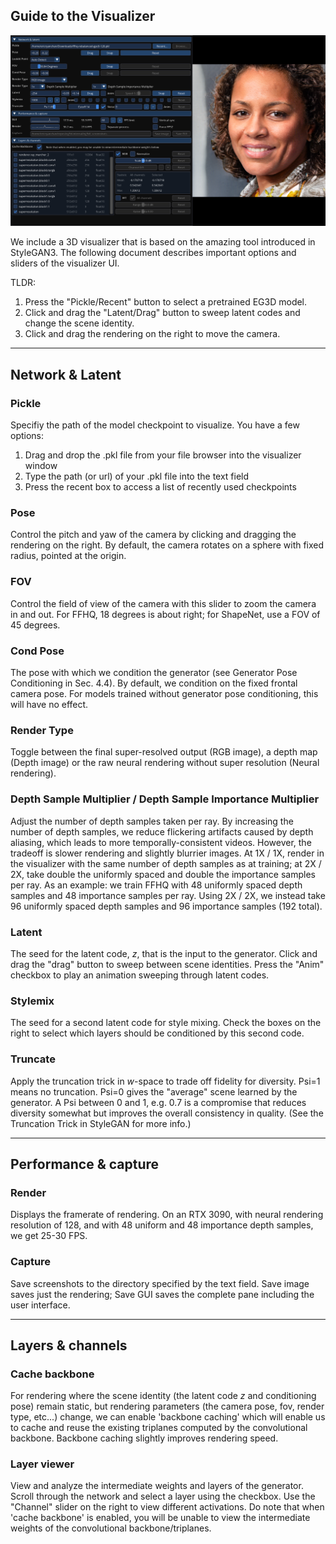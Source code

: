 ## Guide to the Visualizer

![Visualizer](./visualizer.png)

We include a 3D visualizer that is based on the amazing tool introduced in StyleGAN3. The following document describes important options and sliders of the visualizer UI.

TLDR:
1. Press the "Pickle/Recent" button to select a pretrained EG3D model.
2. Click and drag the "Latent/Drag" button to sweep latent codes and change the scene identity.
3. Click and drag the rendering on the right to move the camera.

---

## Network & Latent

### Pickle
Specifiy the path of the model checkpoint to visualize. You have a few options:
1. Drag and drop the .pkl file from your file browser into the visualizer window
1. Type the path (or url) of your .pkl file into the text field
1. Press the recent box to access a list of recently used checkpoints

### Pose
Control the pitch and yaw of the camera by clicking and dragging the rendering on the right. By default, the camera rotates on a sphere with fixed radius, pointed at the origin.

### FOV
Control the field of view of the camera with this slider to zoom the camera in and out. For FFHQ, 18 degrees is about right; for ShapeNet, use a FOV of 45 degrees.

### Cond Pose
The pose with which we condition the generator (see Generator Pose Conditioning in Sec. 4.4). By default, we condition on the fixed frontal camera pose. For models trained without generator pose conditioning, this will have no effect.

### Render Type
Toggle between the final super-resolved output (RGB image), a depth map (Depth image) or the raw neural rendering without super resolution (Neural rendering).

### Depth Sample Multiplier / Depth Sample Importance Multiplier
Adjust the number of depth samples taken per ray. By increasing the number of depth samples, we reduce flickering artifacts caused by depth aliasing, which leads to more temporally-consistent videos. However, the tradeoff is slower rendering and slightly blurrier images. At 1X / 1X, render in the visualizer with the same number of depth samples as at training; at 2X / 2X, take double the uniformly spaced and double the importance samples per ray. As an example: we train FFHQ with 48 uniformly spaced depth samples and 48 importance samples per ray. Using 2X / 2X, we instead take 96 uniformly spaced depth samples and 96 importance samples (192 total).

### Latent
The seed for the latent code, *z*, that is the input to the generator. Click and drag the "drag" button to sweep between scene identities. Press the "Anim" checkbox to play an animation sweeping through latent codes.

### Stylemix
The seed for a second latent code for style mixing. Check the boxes on the right to select which layers should be conditioned by this second code.

### Truncate
Apply the truncation trick in *w*-space to trade off fidelity for diversity. Psi=1 means no truncation. Psi=0 gives the "average" scene learned by the generator. A Psi between 0 and 1, e.g. 0.7 is a compromise that reduces diversity somewhat but improves the overall consistency in quality. (See the Truncation Trick in StyleGAN for more info.)

---

## Performance & capture

### Render

Displays the framerate of rendering. On an RTX 3090, with neural rendering resolution of 128, and with 48 uniform and 48 importance depth samples, we get 25-30 FPS.

### Capture

Save screenshots to the directory specified by the text field. Save image saves just the rendering; Save GUI saves the complete pane including the user interface.

---

## Layers & channels

### Cache backbone
For rendering where the scene identity (the latent code *z* and conditioning pose) remain static, but rendering parameters (the camera pose, fov, render type, etc...) change, we can enable 'backbone caching' which will enable us to cache and reuse the existing triplanes computed by the convolutional backbone. Backbone caching slightly improves rendering speed.

### Layer viewer
View and analyze the intermediate weights and layers of the generator. Scroll through the network and select a layer using the checkbox. Use the "Channel" slider on the right to view different activations. Do note that when 'cache backbone' is enabled, you will be unable to view the intermediate weights of the convolutional backbone/triplanes.

